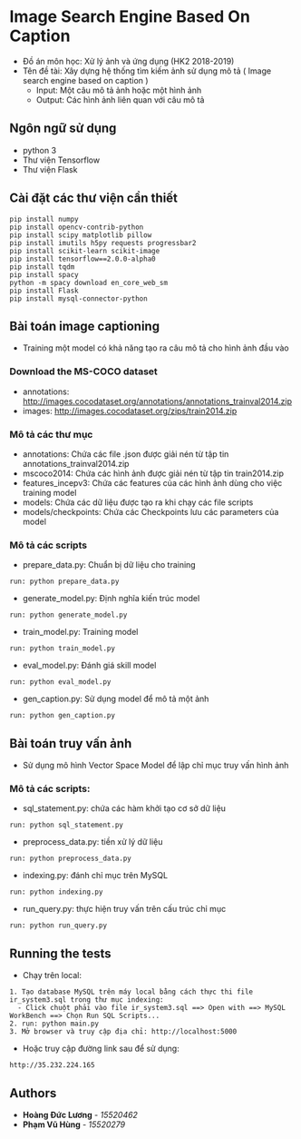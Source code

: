 # Image Search Engine Based On Caption
- Đồ án môn học: Xử lý ảnh và ứng dụng (HK2 2018-2019)
- Tên đề tài: Xây dựng hệ thống tìm kiếm ảnh sử dụng mô tả ( Image search engine based on caption )
  + Input: Một câu mô tả ảnh hoặc một hình ảnh
  + Output: Các hình ảnh liên quan với câu mô tả
  
## Ngôn ngữ sử dụng
- python 3
- Thư viện Tensorflow
- Thư viện Flask

## Cài đặt các thư viện cần thiết
```
pip install numpy
pip install opencv-contrib-python
pip install scipy matplotlib pillow
pip install imutils h5py requests progressbar2
pip install scikit-learn scikit-image
pip install tensorflow==2.0.0-alpha0
pip install tqdm
pip install spacy
python -m spacy download en_core_web_sm
pip install Flask
pip install mysql-connector-python
```

## Bài toán image captioning
- Training một model có khả năng tạo ra câu mô tả cho hình ảnh đầu vào

### Download the MS-COCO dataset
- annotations: http://images.cocodataset.org/annotations/annotations_trainval2014.zip 
- images: http://images.cocodataset.org/zips/train2014.zip

### Mô tả các thư mục
- annotations: Chứa các file .json được giải nén từ tập tin annotations_trainval2014.zip
- mscoco2014: Chứa các hình ảnh được giải nén từ tập tin train2014.zip
- features_incepv3: Chứa các features của các hình ảnh dùng cho việc training model
- models: Chứa các dữ liệu được tạo ra khi chạy các file scripts
- models/checkpoints: Chứa các Checkpoints lưu các parameters của model

### Mô tả các scripts
- prepare_data.py: Chuẩn bị dữ liệu cho training 
```
run: python prepare_data.py
```

- generate_model.py: Định nghĩa kiến trúc model
```
run: python generate_model.py
```

- train_model.py: Training model 
```
run: python train_model.py
```

- eval_model.py: Đánh giá skill model 
```
run: python eval_model.py
```

- gen_caption.py: Sử dụng model để mô tả một ảnh 
```
run: python gen_caption.py
```

## Bài toán truy vấn ảnh
- Sử dụng mô hình Vector Space Model để lập chỉ mục truy vấn hình ảnh
### Mô tả các scripts:
-	sql_statement.py: chứa các hàm khởi tạo cơ sở dữ liệu
```
run: python sql_statement.py
```

-	preprocess_data.py: tiền xử lý dữ liệu
```
run: python preprocess_data.py
```

-	indexing.py: đánh chỉ mục trên MySQL
```
run: python indexing.py
```

-	run_query.py: thực hiện truy vấn trên cấu trúc chỉ mục
```
run: python run_query.py
```

## Running the tests

- Chạy trên local:
```
1. Tạo database MySQL trên máy local bằng cách thực thi file ir_system3.sql trong thư mục indexing:
  - Click chuột phải vào file ir_system3.sql ==> Open with ==> MySQL WorkBench ==> Chọn Run SQL Scripts...
2. run: python main.py
3. Mở browser và truy cập địa chỉ: http://localhost:5000
```

- Hoặc truy cập đường link sau để sử dụng:
```
http://35.232.224.165
```
## Authors

* **Hoàng Đức Lương** - *15520462*
* **Phạm Vũ Hùng** - *15520279*
